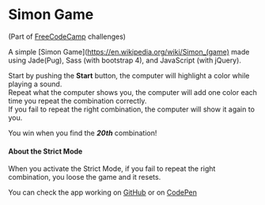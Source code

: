 
# Simon Game

(Part of [FreeCodeCamp](http://www.freecodecamp.com/) challenges)


A simple [Simon Game](https://en.wikipedia.org/wiki/Simon_(game) made using Jade(Pug), Sass (with bootstrap 4), and JavaScript (with jQuery). <br>

Start by pushing the **Start** button, the computer will highlight a color while playing a sound. <br>
Repeat what the computer shows you, the computer will add one color each time you repeat the combination correctly.<br>
If you fail to repeat the right combination, the computer will show it again to you.<br>

You win when you find the **_20th_** combination!

#### About the Strict Mode
When you activate the Strict Mode, if you fail to repeat the right combination, you loose the game and it resets.



You can check the app working on [GitHub](https://fabiendeborde.github.io/SimonGame/) or on [CodePen](https://codepen.io/fabien_d/full/brYGQQ/)
